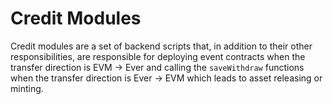 # Credit Modules

Credit modules are a set of backend scripts that, in addition to their other responsibilities, are responsible for deploying event contracts when the transfer direction is EVM -> Ever and calling the `saveWithdraw` functions when the transfer direction is Ever -> EVM which leads to asset releasing or minting.
